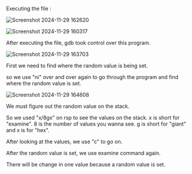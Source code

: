 Executing the file :

![Screenshot 2024-11-29 162620](https://github.com/user-attachments/assets/a4d5f293-dc7c-46d2-8298-df08a6fd48dd)

![Screenshot 2024-11-29 160317](https://github.com/user-attachments/assets/d473a74f-9e29-4be4-91cc-d80f0a135570)

After executing the file, gdb took control over this program.

![Screenshot 2024-11-29 163703](https://github.com/user-attachments/assets/a18796c5-2741-4cad-95ed-8688dc9d5e87)

First we need to find where the random value is being set.

so we use "ni" over and over again to go through the program and find where the random value is set.

![Screenshot 2024-11-29 164608](https://github.com/user-attachments/assets/e8653ddd-bd4a-4f42-aa60-95da8cc1ffc3)

We must figure out the random value on the stack.

So we used "x/8gx" on rsp to see the values on the stack. x is short for "examine". 8 is the number of values you wanna see. g is short for "giant" and x is for "hex". 

After looking at the values, we use "c" to go on.

After the random value is set, we use examine command again. 

There will be change in one value because a random value is set.



